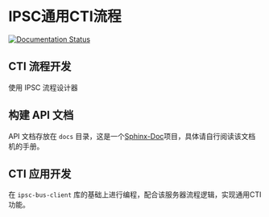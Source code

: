 # IPSC通用CTI流程

[![Documentation Status](https://readthedocs.org/projects/hesong-ipsc-ccf/)](http://hesong-ipsc-ccf.readthedocs.io/en/stable/?badge=master)

## CTI 流程开发

使用 IPSC 流程设计器

## 构建 API 文档

API 文档存放在 `docs` 目录，这是一个[Sphinx-Doc]项目，具体请自行阅读该文档机的手册。

## CTI 应用开发

在 `ipsc-bus-client` 库的基础上进行编程，配合该服务器流程逻辑，实现通用CTI功能。

[Sphinx-Doc]:http://sphinx-doc.com/

